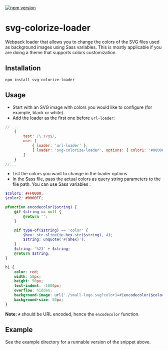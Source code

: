 [![npm version](https://badge.fury.io/js/svg-colorize-loader.svg)](https://badge.fury.io/js/svg-colorize-loader)

# svg-colorize-loader
Webpack loader that allows you to change the colors of the SVG files used as background images using Sass variables. 
This is mostly applicable if you are doing a theme that supports colors customization.

## Installation

```shell
npm install svg-colorize-loader
```

## Usage

- Start with an SVG image with colors you would like to configure (for example, black or white).
- Add the loader as the first one before `url-loader`:

```js
// ...
    {
        test: /\.svg$/,
        use: [
            { loader: 'url-loader' },
            { loader: 'svg-colorize-loader', options: { color1: '#000000', color2: '#FFFFFF' }}
        ]
    }
//...
```

- List the colors you want to change in the loader options
- In the Sass file, pass the actual colors as query string parameters to the file path. You can use Sass variables :

```scss
$color1: #FF0000;
$color2: #0000FF;

@function encodecolor($string) {
    @if $string == null {
        @return '';
    }

    @if type-of($string) == 'color' {
        $hex: str-slice(ie-hex-str($string), 4);
        $string: unquote('#{$hex}');
    }
    $string: '%23' + $string;
    @return $string;
}

h1 {
    color: red;
    width: 50px;
    height: 50px;
    text-indent: -1000px;
    overflow: hidden;
    background-image: url('./small-logo.svg?color1=#{encodecolor($color2)}&color2=#{encodecolor($color1)}');
    background-size: 50px;
}
```

**Note:** `#` should be URL encoded, hence the `encodecolor` function.

## Example

See the example directory for a runnable version of the snippet above.


